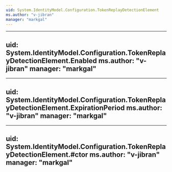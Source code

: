 ```yaml
---
uid: System.IdentityModel.Configuration.TokenReplayDetectionElement
ms.author: "v-jibran"
manager: "markgal"
---
```


---
uid: System.IdentityModel.Configuration.TokenReplayDetectionElement.Enabled
ms.author: "v-jibran"
manager: "markgal"
---

---
uid: System.IdentityModel.Configuration.TokenReplayDetectionElement.ExpirationPeriod
ms.author: "v-jibran"
manager: "markgal"
---

---
uid: System.IdentityModel.Configuration.TokenReplayDetectionElement.#ctor
ms.author: "v-jibran"
manager: "markgal"
---
